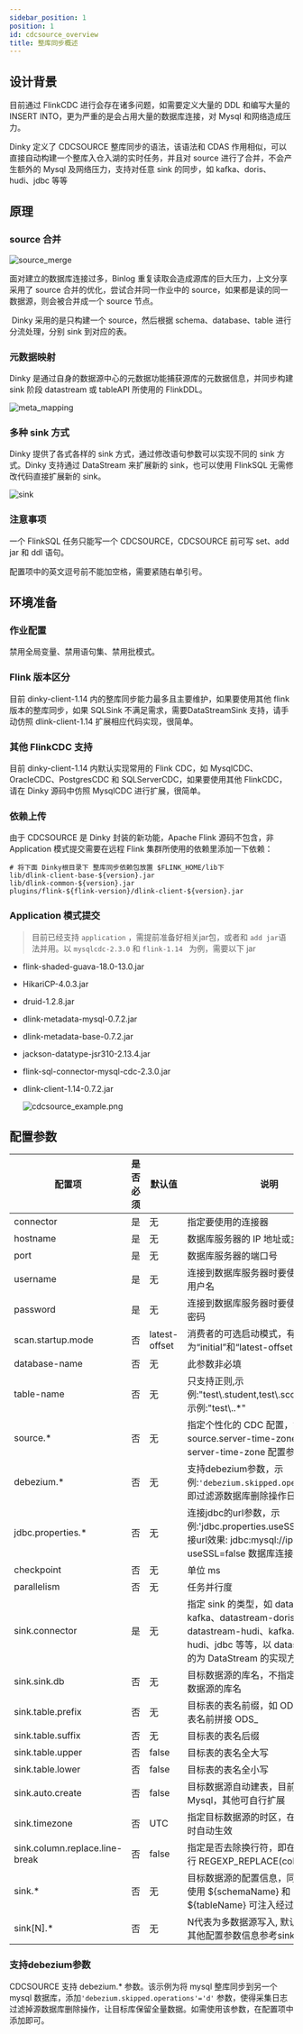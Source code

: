 ```yaml
---
sidebar_position: 1
position: 1
id: cdcsource_overview
title: 整库同步概述
---
```


## 设计背景

目前通过 FlinkCDC 进行会存在诸多问题，如需要定义大量的 DDL 和编写大量的 INSERT INTO，更为严重的是会占用大量的数据库连接，对 Mysql 和网络造成压力。

Dinky 定义了 CDCSOURCE 整库同步的语法，该语法和 CDAS 作用相似，可以直接自动构建一个整库入仓入湖的实时任务，并且对 source 进行了合并，不会产生额外的 Mysql 及网络压力，支持对任意 sink 的同步，如 kafka、doris、hudi、jdbc 等等

## 原理

### source 合并

![source_merge](http://pic.dinky.org.cn/dinky/docs/zh-CN/data_integration_guide/cdcsource_statementssource_merge.png)

面对建立的数据库连接过多，Binlog 重复读取会造成源库的巨大压力，上文分享采用了 source 合并的优化，尝试合并同一作业中的 source，如果都是读的同一数据源，则会被合并成一个 source 节点。

​    Dinky 采用的是只构建一个 source，然后根据 schema、database、table 进行分流处理，分别 sink 到对应的表。

### 元数据映射

Dinky 是通过自身的数据源中心的元数据功能捕获源库的元数据信息，并同步构建 sink 阶段 datastream 或 tableAPI 所使用的 FlinkDDL。

![meta_mapping](http://pic.dinky.org.cn/dinky/docs/zh-CN/data_integration_guide/cdcsource_statementsmeta_mapping.png)

### 多种 sink 方式

Dinky 提供了各式各样的 sink 方式，通过修改语句参数可以实现不同的 sink 方式。Dinky 支持通过 DataStream 来扩展新的 sink，也可以使用 FlinkSQL 无需修改代码直接扩展新的 sink。

![sink](http://pic.dinky.org.cn/dinky/docs/zh-CN/data_integration_guide/cdcsource_statementssink.png)



### 注意事项

一个 FlinkSQL 任务只能写一个 CDCSOURCE，CDCSOURCE 前可写 set、add jar 和 ddl 语句。

配置项中的英文逗号前不能加空格，需要紧随右单引号。


## 环境准备

### 作业配置

禁用全局变量、禁用语句集、禁用批模式。

### Flink 版本区分

目前 dinky-client-1.14 内的整库同步能力最多且主要维护，如果要使用其他 flink 版本的整库同步，如果 SQLSink
不满足需求，需要DataStreamSink 支持，请手动仿照 dlink-client-1.14 扩展相应代码实现，很简单。

### 其他 FlinkCDC 支持

目前 dinky-client-1.14 内默认实现常用的 Flink CDC，如 MysqlCDC、OracleCDC、PostgresCDC 和 SQLServerCDC，如果要使用其他
FlinkCDC，请在 Dinky 源码中仿照 MysqlCDC 进行扩展，很简单。

### 依赖上传

由于 CDCSOURCE 是 Dinky 封装的新功能，Apache Flink 源码不包含，非 Application 模式提交需要在远程 Flink 集群所使用的依赖里添加一下依赖：

```
# 将下面 Dinky根目录下 整库同步依赖包放置 $FLINK_HOME/lib下
lib/dlink-client-base-${version}.jar
lib/dlink-common-${version}.jar
plugins/flink-${flink-version}/dlink-client-${version}.jar
```

### Application 模式提交

> 目前已经支持 `application` ，需提前准备好相关jar包，或者和 `add jar`语法并用。以 `mysqlcdc-2.3.0` 和 `flink-1.14 `
> 为例，需要以下 jar

* flink-shaded-guava-18.0-13.0.jar

* HikariCP-4.0.3.jar

* druid-1.2.8.jar

* dlink-metadata-mysql-0.7.2.jar

* dlink-metadata-base-0.7.2.jar

* jackson-datatype-jsr310-2.13.4.jar

* flink-sql-connector-mysql-cdc-2.3.0.jar

* dlink-client-1.14-0.7.2.jar

  ![cdcsource_example.png](http://pic.dinky.org.cn/dinky/dev/docs/cdcsource_example.png)





## 配置参数

| 配置项                            | 是否必须 | 默认值           | 说明                                                                                                                           |
|--------------------------------|------|---------------|------------------------------------------------------------------------------------------------------------------------------|
| connector                      | 是    | 无             | 指定要使用的连接器                                                                                                                    |
| hostname                       | 是    | 无             | 数据库服务器的 IP 地址或主机名                                                                                                            |
| port                           | 是    | 无             | 数据库服务器的端口号                                                                                                                   |
| username                       | 是    | 无             | 连接到数据库服务器时要使用的数据库的用户名                                                                                                        |
| password                       | 是    | 无             | 连接到数据库服务器时要使用的数据库的密码                                                                                                         |
| scan.startup.mode              | 否    | latest-offset | 消费者的可选启动模式，有效枚举为“initial”和“latest-offset”                                                                                    |
| database-name                  | 否    | 无             | 此参数非必填                                                                                                                       |
| table-name                     | 否    | 无             | 只支持正则,示例:"test\\.student,test\\.score"，所有表示例:"test\\..*"                                                                     |
| source.*                       | 否    | 无             | 指定个性化的 CDC 配置，如 source.server-time-zone 即为 server-time-zone 配置参数。                                                            |
| debezium.*                     | 否    | 无             | 支持debezium参数，示例:`'debezium.skipped.operations'='d'` 即过滤源数据库删除操作日志。                                                           |
| jdbc.properties.*              | 否    | 无             | 连接jdbc的url参数，示例:'jdbc.properties.useSSL' = 'false' 连接url效果: jdbc:mysql://ip:3306/db?useSSL=false 数据库连接参数                 |
| checkpoint                     | 否    | 无             | 单位 ms                                                                                                                        |
| parallelism                    | 否    | 无             | 任务并行度                                                                                                                        |
| sink.connector                 | 是    | 无             | 指定 sink 的类型，如 datastream-kafka、datastream-doris、datastream-hudi、kafka、doris、hudi、jdbc 等等，以 datastream- 开头的为 DataStream 的实现方式 |
| sink.sink.db                   | 否    | 无             | 目标数据源的库名，不指定时默认使用源数据源的库名                                                                                                     |
| sink.table.prefix              | 否    | 无             | 目标表的表名前缀，如 ODS_ 即为所有的表名前拼接 ODS_                                                                                              |
| sink.table.suffix              | 否    | 无             | 目标表的表名后缀                                                                                                                     |
| sink.table.upper               | 否    | false         | 目标表的表名全大写                                                                                                                    |
| sink.table.lower               | 否    | false         | 目标表的表名全小写                                                                                                                    |
| sink.auto.create               | 否    | false         | 目标数据源自动建表，目前只支持 Mysql，其他可自行扩展                                                                                                |
| sink.timezone                  | 否    | UTC           | 指定目标数据源的时区，在数据类型转换时自动生效                                                                                                      |
| sink.column.replace.line-break | 否    | false         | 指定是否去除换行符，即在数据转换中进行 REGEXP_REPLACE(column, '\\n', '')                                                                        |
| sink.*                         | 否    | 无             | 目标数据源的配置信息，同 FlinkSQL，使用 ${schemaName} 和 ${tableName} 可注入经过处理的源表名                                                            |
| sink[N].*                      | 否    | 无             | N代表为多数据源写入, 默认从0开始到N, 其他配置参数信息参考sink.*的配置.                                                                                   |



### 支持debezium参数

CDCSOURCE 支持 debezium.* 参数。该示例为将 mysql 整库同步到另一个 mysql 数据库，添加`'debezium.skipped.operations'='d'`
参数，使得采集日志过滤掉源数据库删除操作，让目标库保留全量数据。如需使用该参数，在配置项中添加即可。

